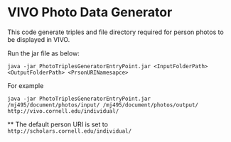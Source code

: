 # VIVO Photo Data Generator
This code generate triples and file directory required for person photos to be displayed in VIVO.

Run the jar file as below:
```
java -jar PhotoTriplesGeneratorEntryPoint.jar <InputFolderPath> <OutputFolderPath> <PrsonURINamesapce>
```
For example

```
java -jar PhotoTriplesGeneratorEntryPoint.jar /mj495/document/photos/input/ /mj495/document/photos/output/ http://vivo.cornell.edu/individual/
```

** The default person URI is set to ``` http://scholars.cornell.edu/individual/ ```
